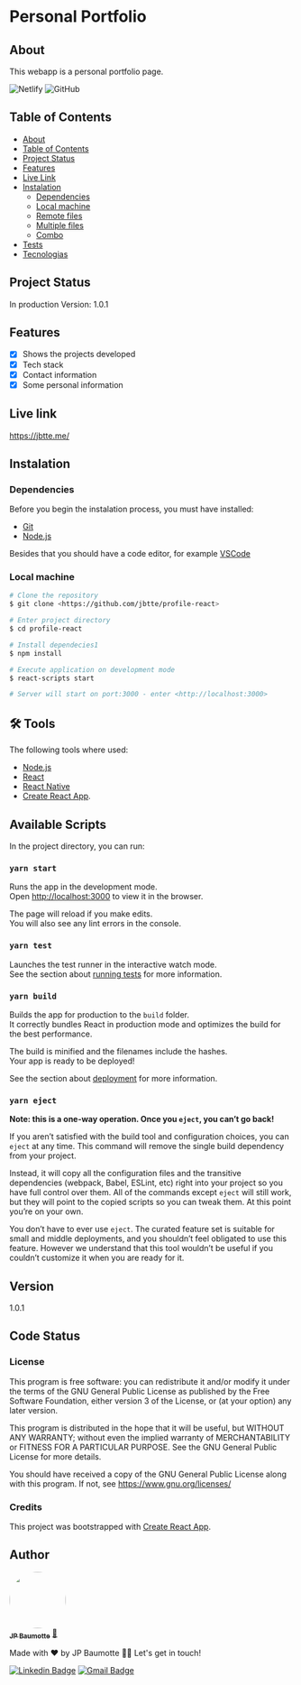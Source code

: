 # Personal Portfolio
## About
This webapp is a personal portfolio page.

![Netlify](https://img.shields.io/netlify/0fdc70f0-9c78-4a38-9553-24005a7c56f0)
![GitHub](https://img.shields.io/github/license/jbtte/profile-react)

## Table of Contents
<!--ts-->
   * [About](#about)
   * [Table of Contents](#table-of-contents)
   * [Project Status](#project-status)
   * [Features](#features)
   * [Live Link](#live-link)
   * [Instalation](#instalation)
      * [Dependencies](#dependencies)
      * [Local machine](#local-machine)
      * [Remote files](#remote-files)
      * [Multiple files](#multiple-files)
      * [Combo](#combo)
   * [Tests](#testes)
   * [Tecnologias](#tecnologias)
<!--te-->

## Project Status
In production
Version: 1.0.1

## Features
- [x] Shows the projects developed
- [x] Tech stack
- [x] Contact information
- [x] Some personal information

## Live link
https://jbtte.me/

## Instalation
### Dependencies
Before you begin the instalation process, you must have installed:
* [Git](https://git-scm.com)
* [Node.js](https://nodejs.org/en/)

Besides that you should have a code editor, for example [VSCode](https://code.visualstudio.com/)

### Local machine
```bash
# Clone the repository
$ git clone <https://github.com/jbtte/profile-react>

# Enter project directory
$ cd profile-react

# Install dependecies1
$ npm install

# Execute application on development mode
$ react-scripts start

# Server will start on port:3000 - enter <http://localhost:3000>
```
## 🛠 Tools

The following tools where used:

- [Node.js](https://nodejs.org/en/)
- [React](https://pt-br.reactjs.org/)
- [React Native](https://reactnative.dev/)
- [Create React App](https://facebook.github.io/create-react-app/docs/getting-started).

## Available Scripts

In the project directory, you can run:

### `yarn start`

Runs the app in the development mode.\
Open [http://localhost:3000](http://localhost:3000) to view it in the browser.

The page will reload if you make edits.\
You will also see any lint errors in the console.

### `yarn test`

Launches the test runner in the interactive watch mode.\
See the section about [running tests](https://facebook.github.io/create-react-app/docs/running-tests) for more information.

### `yarn build`

Builds the app for production to the `build` folder.\
It correctly bundles React in production mode and optimizes the build for the best performance.

The build is minified and the filenames include the hashes.\
Your app is ready to be deployed!

See the section about [deployment](https://facebook.github.io/create-react-app/docs/deployment) for more information.

### `yarn eject`

**Note: this is a one-way operation. Once you `eject`, you can’t go back!**

If you aren’t satisfied with the build tool and configuration choices, you can `eject` at any time. This command will remove the single build dependency from your project.

Instead, it will copy all the configuration files and the transitive dependencies (webpack, Babel, ESLint, etc) right into your project so you have full control over them. All of the commands except `eject` will still work, but they will point to the copied scripts so you can tweak them. At this point you’re on your own.

You don’t have to ever use `eject`. The curated feature set is suitable for small and middle deployments, and you shouldn’t feel obligated to use this feature. However we understand that this tool wouldn’t be useful if you couldn’t customize it when you are ready for it.

## Version
1.0.1

## Code Status
### License
This program is free software: you can redistribute it and/or modify
it under the terms of the GNU General Public License as published by
the Free Software Foundation, either version 3 of the License, or
(at your option) any later version.

  This program is distributed in the hope that it will be useful,
  but WITHOUT ANY WARRANTY; without even the implied warranty of
  MERCHANTABILITY or FITNESS FOR A PARTICULAR PURPOSE.  See the
  GNU General Public License for more details.

  You should have received a copy of the GNU General Public License
  along with this program.  If not, see <https://www.gnu.org/licenses/>

### Credits
This project was bootstrapped with [Create React App](https://github.com/facebook/create-react-app).

## Author

<a href="jbtte.me">
 <img style="border-radius: 50%;" src="https://avatars.githubusercontent.com/u/4759003?v=4" width="100px;" alt=""/>
 <br />
 <sub><b>JP Baumotte</b></sub></a> <a href="https://jbtte.me">🚀</a>
 
 Made with ❤️ by JP Baumotte 👋🏽 Let's get in touch!

[![Linkedin Badge](https://img.shields.io/badge/-JP-blue?style=flat-square&logo=Linkedin&logoColor=white&link=https://www.linkedin.com/in/jbtte/)](https://www.linkedin.com/in/jbtte/) 
[![Gmail Badge](https://img.shields.io/badge/-jbaumotte@gmail.com-c14438?style=flat-square&logo=Gmail&logoColor=white&link=mailto:jbaumotteo@gmail.com)](mailto:jbaumotteo@gmail.com)
